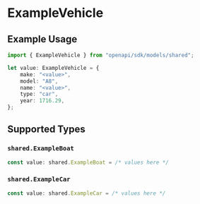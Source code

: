 # ExampleVehicle

## Example Usage

```typescript
import { ExampleVehicle } from "openapi/sdk/models/shared";

let value: ExampleVehicle = {
    make: "<value>",
    model: "A8",
    name: "<value>",
    type: "car",
    year: 1716.29,
};
```

## Supported Types

### `shared.ExampleBoat`

```typescript
const value: shared.ExampleBoat = /* values here */
```

### `shared.ExampleCar`

```typescript
const value: shared.ExampleCar = /* values here */
```


